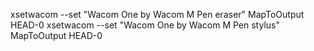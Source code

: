 xsetwacom --set "Wacom One by Wacom M Pen eraser" MapToOutput HEAD-0
xsetwacom --set "Wacom One by Wacom M Pen stylus" MapToOutput HEAD-0
